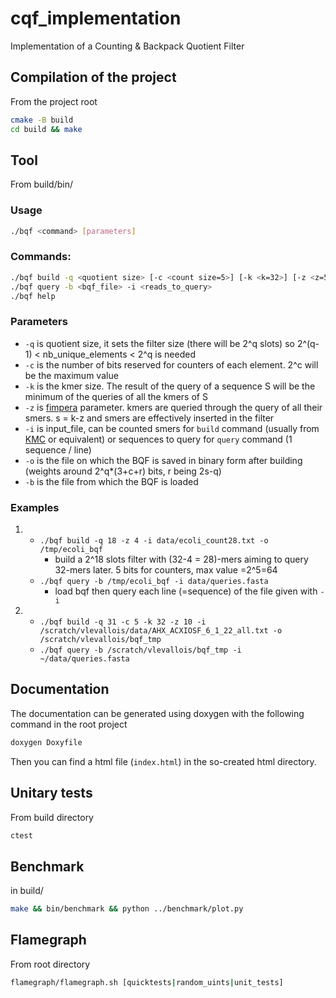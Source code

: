 # cqf_implementation

Implementation of a Counting & Backpack Quotient Filter

## Compilation of the project
  
From the project root
```bash
cmake -B build
cd build && make 
```

## Tool

From build/bin/

### Usage  
```bash
./bqf <command> [parameters]
```

### Commands:  
```bash
./bqf build -q <quotient size> [-c <count size=5>] [-k <k=32>] [-z <z=5>] -i <counted_smers> -o <BQF_file>
./bqf query -b <bqf_file> -i <reads_to_query>
./bqf help
```

### Parameters  
  + `-q` is quotient size, it sets the filter size (there will be 2^q slots) so 2^(q-1) < nb_unique_elements < 2^q is needed
  + `-c` is the number of bits reserved for counters of each element. 2^c will be the maximum value
  + `-k` is the kmer size. The result of the query of a sequence S will be the minimum of the queries of all the kmers of S
  + `-z` is [fimpera](https://academic.oup.com/bioinformatics/article/39/5/btad305/7169157) parameter. kmers are queried through the query of all their smers. s = k-z and smers are effectively inserted in the filter
  + `-i` is input_file, can be counted smers for `build` command (usually from [KMC](https://github.com/refresh-bio/KMC) or equivalent) or sequences to query for `query` command (1 sequence / line)
  + `-o` is the file on which the BQF is saved in binary form after building (weights around 2^q*(3+c+r) bits, r being 2s-q)
  + `-b` is the file from which the BQF is loaded

### Examples

  1. + `./bqf build -q 18 -z 4 -i data/ecoli_count28.txt -o /tmp/ecoli_bqf`
       - build a 2^18 slots filter with (32-4 = 28)-mers aiming to query 32-mers later. 5 bits for counters, max value =2^5=64  
     + `./bqf query -b /tmp/ecoli_bqf -i data/queries.fasta`
       - load bqf then query each line (=sequence) of the file given with `-i`

  2. + `./bqf build -q 31 -c 5 -k 32 -z 10 -i /scratch/vlevallois/data/AHX_ACXIOSF_6_1_22_all.txt -o /scratch/vlevallois/bqf_tmp`
     + `./bqf query -b /scratch/vlevallois/bqf_tmp -i ~/data/queries.fasta`


## Documentation

The documentation can be generated using doxygen with the following command in the root project
```bash
doxygen Doxyfile
```
Then you can find a html file (`index.html`) in the so-created html directory.


## Unitary tests

From build directory
```bash
ctest
```

## Benchmark

in build/
```bash
make && bin/benchmark && python ../benchmark/plot.py
```


## Flamegraph

From root directory  
```bash
flamegraph/flamegraph.sh [quicktests|random_uints|unit_tests]
```
